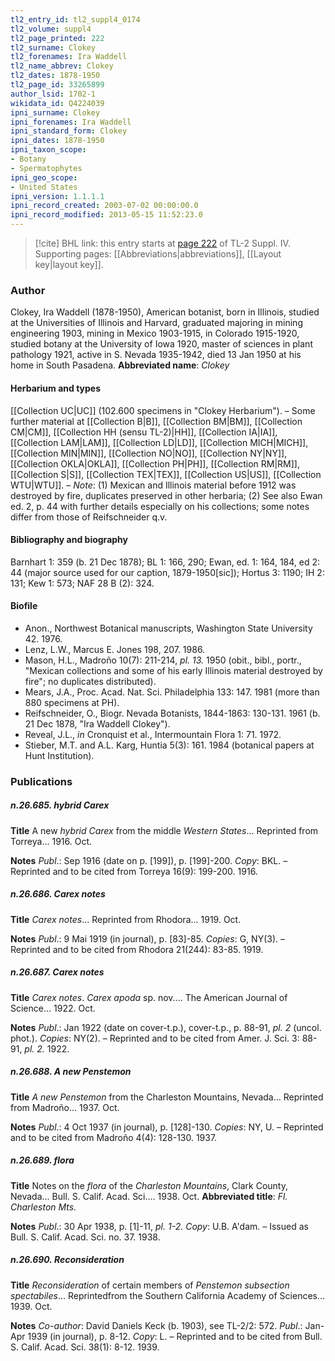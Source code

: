 ```yaml
---
tl2_entry_id: tl2_suppl4_0174
tl2_volume: suppl4
tl2_page_printed: 222
tl2_surname: Clokey
tl2_forenames: Ira Waddell
tl2_name_abbrev: Clokey
tl2_dates: 1878-1950
tl2_page_id: 33265899
author_lsid: 1702-1
wikidata_id: Q4224039
ipni_surname: Clokey
ipni_forenames: Ira Waddell
ipni_standard_form: Clokey
ipni_dates: 1878-1950
ipni_taxon_scope: 
- Botany
- Spermatophytes
ipni_geo_scope: 
- United States
ipni_version: 1.1.1.1
ipni_record_created: 2003-07-02 00:00:00.0
ipni_record_modified: 2013-05-15 11:52:23.0
---
```



> [!cite] BHL link: this entry starts at [page 222](https://www.biodiversitylibrary.org/page/33265899) of TL-2 Suppl. IV.
> Supporting pages: [[Abbreviations|abbreviations]], [[Layout key|layout key]].

### Author

Clokey, Ira Waddell (1878-1950), American botanist, born in Illinois, studied at the Universities of Illinois and Harvard, graduated majoring in mining engineering 1903, mining in Mexico 1903-1915, in Colorado 1915-1920, studied botany at the University of Iowa 1920, master of sciences in plant pathology 1921, active in S. Nevada 1935-1942, died 13 Jan 1950 at his home in South Pasadena. 
**Abbreviated name**: *Clokey*

#### Herbarium and types

[[Collection UC|UC]] (102.600 specimens in "Clokey Herbarium"). – Some further material at [[Collection B|B]], [[Collection BM|BM]], [[Collection CM|CM]], [[Collection HH (sensu TL-2)|HH]], [[Collection IA|IA]], [[Collection LAM|LAM]], [[Collection LD|LD]], [[Collection MICH|MICH]], [[Collection MIN|MIN]], [[Collection NO|NO]], [[Collection NY|NY]], [[Collection OKLA|OKLA]], [[Collection PH|PH]], [[Collection RM|RM]], [[Collection S|S]], [[Collection TEX|TEX]], [[Collection US|US]], [[Collection WTU|WTU]]. – *Note*: (1) Mexican and Illinois material before 1912 was destroyed by fire, duplicates preserved in other herbaria; (2) See also Ewan ed. 2, p. 44 with further details especially on his collections; some notes differ from those of Reifschneider q.v.

#### Bibliography and biography

Barnhart 1: 359 (b. 21 Dec 1878); BL 1: 166, 290; Ewan, ed. 1: 164, 184, ed 2: 44 (major source used for our caption, 1879-1950\[sic\]); Hortus 3: 1190; IH 2: 131; Kew 1: 573; NAF 28 B (2): 324.

#### Biofile

- Anon., Northwest Botanical manuscripts, Washington State University 42. 1976.
- Lenz, L.W., Marcus E. Jones 198, 207. 1986.
- Mason, H.L., Madroño 10(7): 211-214, *pl. 13.* 1950 (obit., bibl., portr., "Mexican collections and some of his early Illinois material destroyed by fire"; no duplicates distributed).
- Mears, J.A., Proc. Acad. Nat. Sci. Philadelphia 133: 147. 1981 (more than 880 specimens at PH).
- Reifschneider, O., Biogr. Nevada Botanists, 1844-1863: 130-131. 1961 (b. 21 Dec 1878, "Ira Waddell Clokey").
- Reveal, J.L., *in* Cronquist et al., Intermountain Flora 1: 71. 1972.
- Stieber, M.T. and A.L. Karg, Huntia 5(3): 161. 1984 (botanical papers at Hunt Institution).

### Publications

##### n.26.685. hybrid Carex

**Title**
A new *hybrid Carex* from the middle *Western States*... Reprinted from Torreya... 1916. Oct.

**Notes**
*Publ*.: Sep 1916 (date on p. \[199\]), p. \[199\]-200. *Copy*: BKL. – Reprinted and to be cited from Torreya 16(9): 199-200. 1916.

##### n.26.686. Carex notes

**Title**
*Carex notes*... Reprinted from Rhodora... 1919. Oct.

**Notes**
*Publ*.: 9 Mai 1919 (in journal), p. \[83\]-85. *Copies*: G, NY(3). – Reprinted and to be cited from Rhodora 21(244): 83-85. 1919.

##### n.26.687. Carex notes

**Title**
*Carex notes*. *Carex apoda* sp. nov.... The American Journal of Science... 1922. Oct.

**Notes**
*Publ*.: Jan 1922 (date on cover-t.p.), cover-t.p., p. 88-91, *pl. 2* (uncol. phot.). *Copies*: NY(2). – Reprinted and to be cited from Amer. J. Sci. 3: 88-91, *pl. 2.* 1922.

##### n.26.688. A new Penstemon

**Title**
*A new Penstemon* from the Charleston Mountains, Nevada... Reprinted from Madroño... 1937. Oct.

**Notes**
*Publ*.: 4 Oct 1937 (in journal), p. \[128\]-130. *Copies*: NY, U. – Reprinted and to be cited from Madroño 4(4): 128-130. 1937.

##### n.26.689. flora

**Title**
Notes on the *flora* of the *Charleston Mountains*, Clark County, Nevada... Bull. S. Calif. Acad. Sci.... 1938. Oct.
**Abbreviated title**: *Fl. Charleston Mts.*

**Notes**
*Publ*.: 30 Apr 1938, p. \[1\]-11, *pl. 1-2.* *Copy*: U.B. A'dam. – Issued as Bull. S. Calif. Acad. Sci. no. 37. 1938.

##### n.26.690. Reconsideration

**Title**
*Reconsideration* of certain members of *Penstemon subsection spectabiles*... Reprintedfrom the Southern California Academy of Sciences... 1939. Oct.

**Notes**
*Co-author*: David Daniels Keck (b. 1903), see TL-2/2: 572.
*Publ*.: Jan-Apr 1939 (in journal), p. 8-12. *Copy*: L. – Reprinted and to be cited from Bull. S. Calif. Acad. Sci. 38(1): 8-12. 1939.

